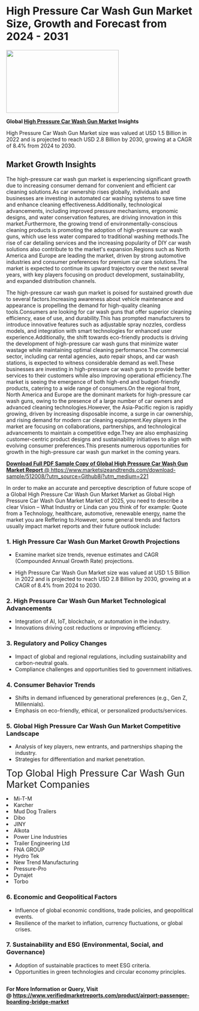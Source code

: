 <H1>High Pressure Car Wash Gun Market Size, Growth and Forecast from 2024 - 2031</H1><img class="aligncenter size-medium wp-image-584254" src="https://thirdeyenews.in/wp-content/uploads/2024/09/Global-Market-Research-300x168.jpeg" alt="" width="300" height="168" /><p><strong>Global&nbsp;<a href="https://www.marketsizeandtrends.com/download-sample/512008/?utm_source=Github8j?utm_medium=221">High Pressure Car Wash Gun Market</a> Insights</strong></p><p>High Pressure Car Wash Gun Market size was valued at USD 1.5 Billion in 2022 and is projected to reach USD 2.8 Billion by 2030, growing at a CAGR of 8.4% from 2024 to 2030.</p><p><h2>Market Growth Insights</h2> <p>The high-pressure car wash gun market is experiencing significant growth due to increasing consumer demand for convenient and efficient car cleaning solutions.As car ownership rises globally, individuals and businesses are investing in automated car washing systems to save time and enhance cleaning effectiveness.Additionally, technological advancements, including improved pressure mechanisms, ergonomic designs, and water conservation features, are driving innovation in this market.Furthermore, the growing trend of environmentally-conscious cleaning products is promoting the adoption of high-pressure car wash guns, which use less water compared to traditional washing methods.The rise of car detailing services and the increasing popularity of DIY car wash solutions also contribute to the market's expansion.Regions such as North America and Europe are leading the market, driven by strong automotive industries and consumer preferences for premium car care solutions.The market is expected to continue its upward trajectory over the next several years, with key players focusing on product development, sustainability, and expanded distribution channels.</p> <p><a href="#"></a></p> <p>The high-pressure car wash gun market is poised for sustained growth due to several factors.Increasing awareness about vehicle maintenance and appearance is propelling the demand for high-quality cleaning tools.Consumers are looking for car wash guns that offer superior cleaning efficiency, ease of use, and durability.This has prompted manufacturers to introduce innovative features such as adjustable spray nozzles, cordless models, and integration with smart technologies for enhanced user experience.Additionally, the shift towards eco-friendly products is driving the development of high-pressure car wash guns that minimize water wastage while maintaining optimal cleaning performance.The commercial sector, including car rental agencies, auto repair shops, and car wash stations, is expected to witness considerable demand as well.These businesses are investing in high-pressure car wash guns to provide better services to their customers while also improving operational efficiency.The market is seeing the emergence of both high-end and budget-friendly products, catering to a wide range of consumers.On the regional front, North America and Europe are the dominant markets for high-pressure car wash guns, owing to the presence of a large number of car owners and advanced cleaning technologies.However, the Asia-Pacific region is rapidly growing, driven by increasing disposable income, a surge in car ownership, and rising demand for modern car cleaning equipment.Key players in the market are focusing on collaborations, partnerships, and technological advancements to maintain a competitive edge.They are also emphasizing customer-centric product designs and sustainability initiatives to align with evolving consumer preferences.This presents numerous opportunities for growth in the high-pressure car wash gun market in the coming years.</p> <p><a href="#"></p><p><span class=""><strong>Download Full PDF Sample Copy of Global High Pressure Car Wash Gun Market Report</strong> @ <a href="https://www.marketsizeandtrends.com/download-sample/512008/?utm_source=Github8j?utm_medium=221" target="_blank">https://www.marketsizeandtrends.com/download-sample/512008/?utm_source=Github8j?utm_medium=221</a></span></p><p>In order to make an accurate and perceptive description of future scope of a Global&nbsp;High Pressure Car Wash Gun Market Market as Global&nbsp;High Pressure Car Wash Gun Market Market of 2025, you need to describe a clear Vision &ndash; What Industry or Linda can you think of for example: Quote from a Technology, healthcare, automotive, renewable energy, name the market you are Reffering to.However, some general trends and factors usually impact market reports and their future outlook include:</p><h3>1.&nbsp;<strong>High Pressure Car Wash Gun Market Growth Projections</strong></h3><ul><li>Examine market size trends, revenue estimates and CAGR (Compounded Annual Growth Rate) projections.</li><li><p>High Pressure Car Wash Gun Market size was valued at USD 1.5 Billion in 2022 and is projected to reach USD 2.8 Billion by 2030, growing at a CAGR of 8.4% from 2024 to 2030.</p></li></ul><h3>2.&nbsp;<strong>High Pressure Car Wash Gun Market Technological Advancements</strong></h3><ul><li>Integration of AI, IoT, blockchain, or automation in the industry.</li><li>Innovations driving cost reductions or improving efficiency.</li></ul><h3>3.&nbsp;<strong>Regulatory and Policy Changes</strong></h3><ul><li>Impact of global and regional regulations, including sustainability and carbon-neutral goals.</li><li>Compliance challenges and opportunities tied to government initiatives.</li></ul><h3>4.&nbsp;<strong>Consumer Behavior Trends</strong></h3><ul><li>Shifts in demand influenced by generational preferences (e.g., Gen Z, Millennials).</li><li>Emphasis on eco-friendly, ethical, or personalized products/services.</li></ul><h3>5.&nbsp;<strong>Global High Pressure Car Wash Gun Market Competitive Landscape</strong></h3><ul><li>Analysis of key players, new entrants, and partnerships shaping the industry.</li><li>Strategies for differentiation and market penetration.</li></ul><p data-pm-slice="1 1 []"><span style="color: inherit; font-family: inherit; font-size: 25px;">Top Global High Pressure Car Wash Gun Market Companies</span></p><div class="" data-test-id=""><p><li>Mi-T-M</li><li> Karcher</li><li> Mud Dog Trailers</li><li> Dibo</li><li> JINY</li><li> Alkota</li><li> Power Line Industries</li><li> Trailer Engineering Ltd</li><li> FNA GROUP</li><li> Hydro Tek</li><li> New Trend Manufacturing</li><li> Pressure-Pro</li><li> Dynajet</li><li> Torbo</li></p></div><h3>6.&nbsp;<strong>Economic and Geopolitical Factors</strong></h3><ul><li>Influence of global economic conditions, trade policies, and geopolitical events.</li><li>Resilience of the market to inflation, currency fluctuations, or global crises.</li></ul><h3>7.&nbsp;<strong>Sustainability and ESG (Environmental, Social, and Governance)</strong></h3><ul><li>Adoption of sustainable practices to meet ESG criteria.</li><li>Opportunities in green technologies and circular economy principles.</li></ul><h2><strong style="font-size: 14px;">For More Information or Query, Visit @&nbsp;</strong><a style="background-color: #ffffff; font-size: 14px;" href="https://www.marketsizeandtrends.com/report/high-pressure-car-wash-gun-market/" target="_blank">https://www.verifiedmarketreports.com/product/airport-passenger-boarding-bridge-market</a></h2>